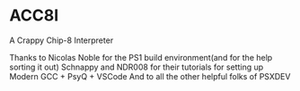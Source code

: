 # ACC8I

A Crappy Chip-8 Interpreter


Thanks to
Nicolas Noble for the PS1 build environment(and for the help sorting it out)
Schnappy and NDR008 for their tutorials for setting up Modern GCC + PsyQ + VSCode
And to all the other helpful folks of PSXDEV